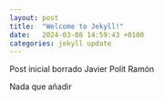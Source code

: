 ```yaml
---
layout: post
title:  "Welcome to Jekyll!"
date:   2024-03-08 14:59:43 +0100
categories: jekyll update
---
```

Post inicial borrado
Javier Polit Ramón

Nada que añadir


